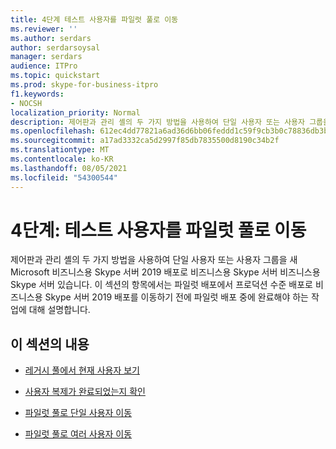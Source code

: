 ```yaml
---
title: 4단계 테스트 사용자를 파일럿 풀로 이동
ms.reviewer: ''
ms.author: serdars
author: serdarsoysal
manager: serdars
audience: ITPro
ms.topic: quickstart
ms.prod: skype-for-business-itpro
f1.keywords:
- NOCSH
localization_priority: Normal
description: 제어판과 관리 셸의 두 가지 방법을 사용하여 단일 사용자 또는 사용자 그룹을 새 Microsoft 비즈니스용 Skype 서버 2019 배포로 비즈니스용 Skype 서버 비즈니스용 Skype 서버 있습니다. 이 섹션의 항목에서는 파일럿 배포에서 프로덕션 수준 배포로 비즈니스용 Skype 서버 2019 배포를 이동하기 전에 파일럿 배포 중에 완료해야 하는 작업에 대해 설명합니다.
ms.openlocfilehash: 612ec4dd77821a6ad36d6bb06feddd1c59f9cb3b0c78836db3b4133741aa3262
ms.sourcegitcommit: a17ad3332ca5d2997f85db7835500d8190c34b2f
ms.translationtype: MT
ms.contentlocale: ko-KR
ms.lasthandoff: 08/05/2021
ms.locfileid: "54300544"
---
```

# <a name="phase-4-move-test-users-to-the-pilot-pool"></a>4단계: 테스트 사용자를 파일럿 풀로 이동

제어판과 관리 셸의 두 가지 방법을 사용하여 단일 사용자 또는 사용자 그룹을 새 Microsoft 비즈니스용 Skype 서버 2019 배포로 비즈니스용 Skype 서버 비즈니스용 Skype 서버 있습니다. 이 섹션의 항목에서는 파일럿 배포에서 프로덕션 수준 배포로 비즈니스용 Skype 서버 2019 배포를 이동하기 전에 파일럿 배포 중에 완료해야 하는 작업에 대해 설명합니다.
  
## <a name="in-this-section"></a>이 섹션의 내용

- [레거시 풀에서 현재 사용자 보기](view-current-users-in-legacy-pool.md)
    
- [사용자 복제가 완료되었는지 확인](verify-user-replication-has-completed.md)
    
- [파일럿 풀로 단일 사용자 이동](move-a-single-user-to-the-pilot-pool.md)
    
- [파일럿 풀로 여러 사용자 이동](move-multiple-users-to-the-pilot-pool.md)
    

